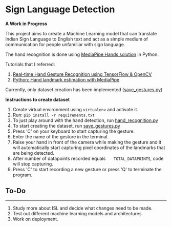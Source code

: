 # Sign Language Detection

**A Work in Progress**

This project aims to create a Machine Learning model that can translate Indian Sign Language to English text and act as a simple medium of communication for people unfamiliar with sign language.

The hand recognition is done using [MediaPipe Hands solution](https://google.github.io/mediapipe/solutions/hands.html) in Python.

Tutorials that I referred:
1. [Real-time Hand Gesture Recognition using TensorFlow & OpenCV](https://techvidvan.com/tutorials/hand-gesture-recognition-tensorflow-opencv/)
2. [Python: Hand landmark estimation with MediaPipe](https://techtutorialsx.com/2021/04/10/python-hand-landmark-estimation/)

Currently, only dataset creation has been implemented ([save_gestures.py](save_gestures.py)) 

**Instructions to create dataset**

1. Create virtual environment using
   ```virtualenv``` and activate it.
2. Run: ```pip install -r requirements.txt```
3. To just play around with the hand detection, run [hand_recognition.py](hand_recognition.py)
4. To start creating the dataset, run [save_gestures.py](save_gestures.py)
5. Press 'C' on your keyboard to start capturing the gesture. 
6. Enter the name of the gesture in the terminal.
7. Raise your hand in front of the camera while making the gesture and it will automatically start capturing pixel coordinates of the landmarks that are being detected.
8. After number of datapoints recorded equals ```   TOTAL_DATAPOINTS```, code will stop capturing.
9. Press 'C' to start recording a new gesture or press 'Q' to terminate the program.

## **To-Do**
---
1. Study more about ISL and decide what changes need to be made.
2. Test out different machine learning models and architectures.
3. Work on deployment.